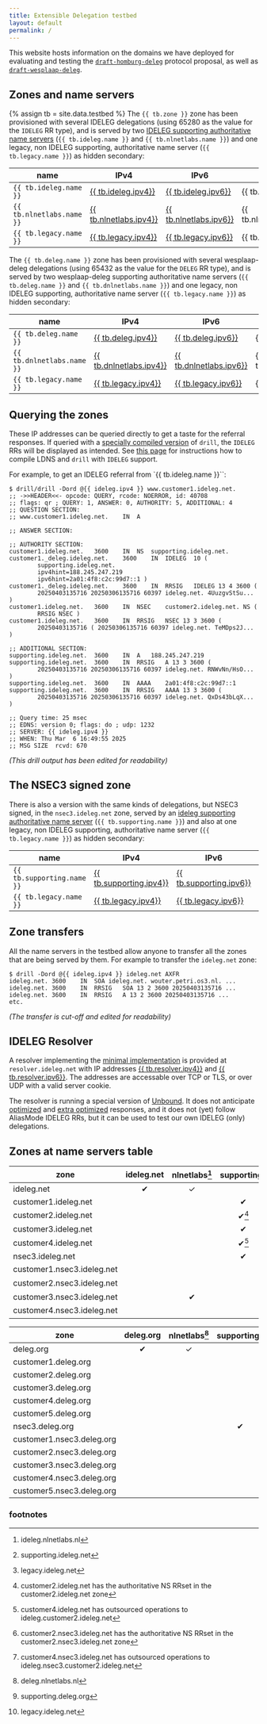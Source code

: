 ```yaml
---
title: Extensible Delegation testbed
layout: default
permalink: /
---
```

This website hosts information on the domains we have deployed for evaluating and testing the [`draft-homburg-deleg`](/draft-homburg-deleg-latest.html) protocol proposal, as well as [`draft-wesplaap-deleg`](https://datatracker.ietf.org/doc/draft-wesplaap-deleg/).

## Zones and name servers

{% assign tb = site.data.testbed %}
The `{{ tb.zone }}` zone has been provisioned with several IDELEG delegations (using 65280 as the value for the `IDELEG` RR type), and is served by two [IDELEG supporting authoritative name servers](/nsd.html) (`{{ tb.ideleg.name }}` and `{{ tb.nlnetlabs.name }}`) and one legacy, non IDELEG supporting, authoritative name server (`{{ tb.legacy.name }}`) as hidden secondary:

|        name         |       IPv4        |       IPv6        |       location       |
|---------------------|-------------------|-------------------|----------------------|
| `{{ tb.ideleg.name }}` | <a href="" onclick="navigator.clipboard.writeText('{{ tb.ideleg.ipv4}}')" title="copy '{{ tb.ideleg.ipv4}}' to clipboard">{{ tb.ideleg.ipv4}}</a> | <a href="" onclick="navigator.clipboard.writeText('{{ tb.ideleg.ipv6}}')" title="copy '{{ tb.ideleg.ipv6}}' to clipboard">{{ tb.ideleg.ipv6}}</a> | {{ tb.ideleg.location}} |
| `{{ tb.nlnetlabs.name }}` | <a href="" onclick="navigator.clipboard.writeText('{{ tb.nlnetlabs.ipv4}}')" title="copy '{{ tb.nlnetlabs.ipv4}}' to clipboard">{{ tb.nlnetlabs.ipv4}}</a> | <a href="" onclick="navigator.clipboard.writeText('{{ tb.nlnetlabs.ipv6}}')" title="copy '{{ tb.nlnetlabs.ipv6}}' to clipboard">{{ tb.nlnetlabs.ipv6}}</a> | {{ tb.nlnetlabs.location}} |
| `{{ tb.legacy.name }}` | <a href="" onclick="navigator.clipboard.writeText('{{ tb.legacy.ipv4}}')" title="copy '{{ tb.legacy.ipv4}}' to clipboard">{{ tb.legacy.ipv4}}</a> | <a href="" onclick="navigator.clipboard.writeText('{{ tb.legacy.ipv6}}')" title="copy '{{ tb.legacy.ipv6}}' to clipboard">{{ tb.legacy.ipv6}}</a> | {{ tb.legacy.location}} |

The `{{ tb.deleg.name }}` zone has been provisioned with several wesplaap-deleg delegations (using 65432 as the value for the `DELEG` RR type), and is served by two wesplaap-deleg supporting authoritative name servers (`{{ tb.deleg.name }}` and `{{ tb.dnlnetlabs.name }}`) and one legacy, non IDELEG supporting, authoritative name server (`{{ tb.legacy.name }}`) as hidden secondary:

|        name         |       IPv4        |       IPv6        |       location       |
|---------------------|-------------------|-------------------|----------------------|
| `{{ tb.deleg.name }}` | <a href="" onclick="navigator.clipboard.writeText('{{ tb.deleg.ipv4}}')" title="copy '{{ tb.deleg.ipv4}}' to clipboard">{{ tb.deleg.ipv4}}</a> | <a href="" onclick="navigator.clipboard.writeText('{{ tb.deleg.ipv6}}')" title="copy '{{ tb.deleg.ipv6}}' to clipboard">{{ tb.deleg.ipv6}}</a> | {{ tb.deleg.location}} |
| `{{ tb.dnlnetlabs.name }}` | <a href="" onclick="navigator.clipboard.writeText('{{ tb.dnlnetlabs.ipv4}}')" title="copy '{{ tb.dnlnetlabs.ipv4}}' to clipboard">{{ tb.dnlnetlabs.ipv4}}</a> | <a href="" onclick="navigator.clipboard.writeText('{{ tb.dnlnetlabs.ipv6}}')" title="copy '{{ tb.dnlnetlabs.ipv6}}' to clipboard">{{ tb.dnlnetlabs.ipv6}}</a> | {{ tb.dnlnetlabs.location}} |
| `{{ tb.legacy.name }}` | <a href="" onclick="navigator.clipboard.writeText('{{ tb.legacy.ipv4}}')" title="copy '{{ tb.legacy.ipv4}}' to clipboard">{{ tb.legacy.ipv4}}</a> | <a href="" onclick="navigator.clipboard.writeText('{{ tb.legacy.ipv6}}')" title="copy '{{ tb.legacy.ipv6}}' to clipboard">{{ tb.legacy.ipv6}}</a> | {{ tb.legacy.location}} |

## Querying the zones

These IP addresses can be queried directly to get a taste for the referral responses.
If queried with a [specially compiled version](/ldns.html) of `drill`, the `IDELEG` RRs will be displayed as intended.
See [this page](/ldns.html) for instructions how to compile LDNS and `drill` with `IDELEG` support.

For example, to get an IDELEG referral from `{{ tb.ideleg.name }}``:

```
$ drill/drill -Dord @{{ ideleg.ipv4 }} www.customer1.ideleg.net.
;; ->>HEADER<<- opcode: QUERY, rcode: NOERROR, id: 40708
;; flags: qr ; QUERY: 1, ANSWER: 0, AUTHORITY: 5, ADDITIONAL: 4 
;; QUESTION SECTION:
;; www.customer1.ideleg.net.	IN	A

;; ANSWER SECTION:

;; AUTHORITY SECTION:
customer1.ideleg.net.	3600	IN	NS	supporting.ideleg.net.
customer1._deleg.ideleg.net.	3600	IN	IDELEG	10 (
		supporting.ideleg.net.
		ipv4hint=188.245.247.219
		ipv6hint=2a01:4f8:c2c:99d7::1 )
customer1._deleg.ideleg.net.	3600	IN	RRSIG	IDELEG 13 4 3600 (
		20250403135716 20250306135716 60397 ideleg.net. 4UuzgvStSu... )
customer1.ideleg.net.	3600	IN	NSEC	customer2.ideleg.net. NS (
		RRSIG NSEC )
customer1.ideleg.net.	3600	IN	RRSIG	NSEC 13 3 3600 (
		20250403135716 ( 20250306135716 60397 ideleg.net. TeMDps2J... )

;; ADDITIONAL SECTION:
supporting.ideleg.net.	3600	IN	A	188.245.247.219
supporting.ideleg.net.	3600	IN	RRSIG	A 13 3 3600 (
		20250403135716 20250306135716 60397 ideleg.net. RNWvNn/HsO... )
supporting.ideleg.net.	3600	IN	AAAA	2a01:4f8:c2c:99d7::1
supporting.ideleg.net.	3600	IN	RRSIG	AAAA 13 3 3600 (
		20250403135716 20250306135716 60397 ideleg.net. QxDs43bLqX... )

;; Query time: 25 msec
;; EDNS: version 0; flags: do ; udp: 1232
;; SERVER: {{ ideleg.ipv4 }}
;; WHEN: Thu Mar  6 16:49:55 2025
;; MSG SIZE  rcvd: 670
```
_(This drill output has been edited for readability)_

## The NSEC3 signed zone

There is also a version with the same kinds of delegations, but NSEC3 signed, in the `nsec3.ideleg.net` zone, served by an [ideleg supporting authoritative name server](/nsd.html) (`{{ tb.supporting.name }}`) and also at one legacy, non IDELEG supporting, authoritative name server (`{{ tb.legacy.name }}`) as hidden secondary:

|        name         |       IPv4        |       IPv6        |       location       |
|---------------------|-------------------|-------------------|----------------------|
| `{{ tb.supporting.name }}` | <a href="" onclick="navigator.clipboard.writeText('{{ tb.supporting.ipv4}}')" title="copy '{{ tb.supporting.ipv4}}' to clipboard">{{ tb.supporting.ipv4}}</a> | <a href="" onclick="navigator.clipboard.writeText('{{ tb.supporting.ipv6}}')" title="copy '{{ tb.supporting.ipv6}}' to clipboard">{{ tb.supporting.ipv6}}</a> | {{ tb.supporting.location}} |
| `{{ tb.legacy.name }}` | <a href="" onclick="navigator.clipboard.writeText('{{ tb.legacy.ipv4}}')" title="copy '{{ tb.legacy.ipv4}}' to clipboard">{{ tb.legacy.ipv4}}</a> | <a href="" onclick="navigator.clipboard.writeText('{{ tb.legacy.ipv6}}')" title="copy '{{ tb.legacy.ipv6}}' to clipboard">{{ tb.legacy.ipv6}}</a> | {{ tb.legacy.location}} |

## Zone transfers

All the name servers in the testbed allow anyone to transfer all the zones that are being served by them.
For example to transfer the `ideleg.net` zone:

```
$ drill -Dord @{{ ideleg.ipv4 }} ideleg.net AXFR
ideleg.net.	3600	IN	SOA	ideleg.net. wouter.petri.os3.nl. ...
ideleg.net.	3600	IN	RRSIG	SOA 13 2 3600 20250403135716 ...
ideleg.net.	3600	IN	RRSIG	A 13 2 3600 20250403135716 ...
etc.
```
_(The transfer is cut-off and edited for readability)_

## IDELEG Resolver

A resolver implementing the [minimal implementation](https://ideleg.net/draft-homburg-deleg-latest.html#name-minimal-implementation) is provided at `resolver.ideleg.net` with IP addresses <a href="" onclick="navigator.clipboard.writeText('{{ tb.resolver.ipv4}}')" title="copy '{{ tb.resolver.ipv4}}' to clipboard">{{ tb.resolver.ipv4}}</a> and <a href="" onclick="navigator.clipboard.writeText('{{ tb.resolver.ipv6}}')" title="copy '{{ tb.resolver.ipv6}}' to clipboard">{{ tb.resolver.ipv6}}</a>.
The addresses are accessable over TCP or TLS, or over UDP with a valid server cookie.

The resolver is running a special version of [Unbound](/unbound.html).
It does not anticipate [optimized](/draft-homburg-deleg-latest.html#name-optimized-implementation) and [extra optimized](draft-homburg-deleg-latest.html#name-extra-optimized-implementat) responses, and it does not (yet) follow AliasMode IDELEG RRs, but it can be used to test our own IDELEG (only) delegations.

## Zones at name servers table

| zone                       | ideleg.net | nlnetlabs[^1] | supporting[^2] | legacy[^3]       |  signed  |
|----------------------------|:----------:|:-------------:|:--------------:|:----------------:|:--------:|
| ideleg.net                 | &#x2714;   | &#x2713;      |                | hidden           | &#x2714; |
| customer1.ideleg.net       |            |               | &#x2714;       |                  | &#x2714; |
| customer2.ideleg.net       |            |               | &#x2714;[^4]   |                  | &#x2714; |
| customer3.ideleg.net       |            |               | &#x2714;       | &#x2713;         | &#x2714; |
| customer4.ideleg.net       |            |               | &#x2714;[^5]   |                  | &#x2714; |
| nsec3.ideleg.net           |            |               | &#x2714;       | hidden           | &#x2714; |
| customer1.nsec3.ideleg.net |            |               |                | &#x2714;         | &#x2714; |
| customer2.nsec3.ideleg.net |            |               |                | &#x2714;[^6]     | &#x2714; |
| customer3.nsec3.ideleg.net |            | &#x2714;      |                | &#x2713;         | &#x2714; |
| customer4.nsec3.ideleg.net |            |               |                | &#x2714;[^7]     | &#x2714; |

| zone                       | deleg.org  | nlnetlabs[^8] | supporting[^9] | legacy[^3]       |  signed  |
|----------------------------|:----------:|:-------------:|:--------------:|:----------------:|:--------:|
| deleg.org                  | &#x2714;   | &#x2713;      |                | hidden           | &#x2714; |
| customer1.deleg.org        |            |               |                | &#x2714;         | &#x2714; |
| customer2.deleg.org        |            |               |                | &#x2714;         | &#x2714; |
| customer3.deleg.org        |            |               |                | &#x2714;         | &#x2714; |
| customer4.deleg.org        |            |               |                | &#x2714;         |          |
| customer5.deleg.org        |            |               |                | &#x2714;         |          |
| nsec3.deleg.org            |            |               | &#x2714;       | hidden           | &#x2714; |
| customer1.nsec3.deleg.org  |            |               |                | &#x2714;         | &#x2714; |
| customer2.nsec3.deleg.org  |            |               |                | &#x2714;         | &#x2714; |
| customer3.nsec3.deleg.org  |            |               |                | &#x2714;         | &#x2714; |
| customer4.nsec3.deleg.org  |            |               |                | &#x2714;         |          |
| customer5.nsec3.deleg.org  |            |               |                | &#x2714;         |          |

### footnotes
[^1]: ideleg.nlnetlabs.nl
[^2]: supporting.ideleg.net
[^3]: legacy.ideleg.net
[^4]: customer2.ideleg.net has the authoritative NS RRset in the customer2.ideleg.net zone
[^5]: customer4.ideleg.net has outsourced operations to ideleg.customer2.ideleg.net
[^6]: customer2.nsec3.ideleg.net has the authoritative NS RRset in the customer2.nsec3.ideleg.net zone
[^7]: customer4.nsec3.ideleg.net has outsourced operations to ideleg.nsec3.customer2.ideleg.net
[^8]: deleg.nlnetlabs.nl
[^9]: supporting.deleg.org


